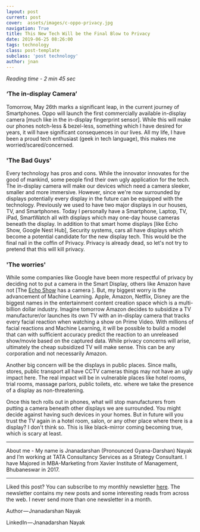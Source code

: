 ```yaml
---
layout: post
current: post
cover:  assets/images/c-oppo-privacy.jpg
navigation: True
title: This New Tech Will be the Final Blow to Privacy
date: 2019-06-25 08:26:00
tags: technology
class: post-template
subclass: 'post technology'
author: jnan
---
```

*Reading time - 2 min 45 sec*

### ‘The in-display Camera’
Tomorrow, May 26th marks a significant leap, in the current journey of Smartphones. Oppo will launch the first commercially available in-display camera [much like in the in-display fingerprint sensor]. While this will make our phones notch-less & bezel-less, something which I have desired for years, it will have significant consequences in our lives. All my life, I have been a proud tech enthusiast (geek in tech language), this makes me worried/scared/concerned.

### 'The Bad Guys'
Every technology has pros and cons. While the innovator innovates for the good of mankind, some people find their own ugly application for the tech. The in-display camera will make our devices which need a camera sleeker, smaller and more immersive.  However, since we're now surrounded by displays potentially every display in the future can be equipped with the technology. Previously we used to have two major displays in our houses, TV, and Smartphones. Today I personally have a Smartphone, Laptop, TV, iPad, SmartWatch all with displays which may one-day house cameras beneath the display. In addition to that smart home displays [like Echo Show, Google Nest Hub], Security systems, cars all have displays which become a potential candidate for the new display tech. This would be the final nail in the coffin of Privacy. Privacy is already dead, so let's not try to pretend that this will kill privacy.  

### 'The worries'
While some companies like Google have been more respectful of privacy by deciding not to put a camera in the Smart Display, others like Amazon have not [The [Echo Show](https://www.amazon.com/All-new-Echo-Show-2nd-Gen/dp/B077SXWSRP) has a camera ]. But, my biggest worry is the advancement of Machine Learning. Apple, Amazon, Netflix, Disney are the biggest names in the entertainment content creation space which is a multi-billion dollar industry. Imagine tomorrow Amazon decides to subsidize a TV manufacturer/or launches its own TV with an in-display camera that tracks every facial reaction when watching a show on Prime Video. With millions of facial reactions and  Machine Learning, it will be possible to build a model that can with sufficient accuracy predict the reaction to an unreleased show/movie based on the captured data. While privacy concerns will arise, ultimately the cheap subsidized TV will make sense. This can be any corporation and not necessarily Amazon.

Another big concern will be the displays in public places. Since malls, stores, public transport all have CCTV cameras things may not have an ugly impact here. The real impact will be in vulnerable places like hotel rooms, trial rooms, massage parlors, public toilets, etc. where we take the presence of a display as non-threatening.

Once this tech rolls out in phones, what will stop manufacturers from putting a camera beneath other displays we are surrounded.  You might decide against having such devices in your homes. But in future will you trust the TV again in a hotel room, salon, or any other place where there is a display? I don't think so. This is like black-mirror coming becoming true, which is scary at least.

***
About me - My name is Jnanadarshan (Pronounced Gyana-Darshan) Nayak and I’m working at TATA Consultancy Services as a Strategy Consultant. I have Majored in MBA-Marketing from Xavier Institute of Management, Bhubaneswar in 2017.

***
Liked this post? You can subscribe to my monthly newsletter [here](http://go.jdnayak.com/2hDwHVw). The newsletter contains my new posts and some interesting reads from across the web. I never send more than one newsletter in a month.

Author — Jnanadarshan Nayak

LinkedIn — Jnanadarshan Nayak

<script type="text/javascript" src="//downloads.mailchimp.com/js/signup-forms/popup/embed.js" data-dojo-config="usePlainJson: true, isDebug: false"></script><script type="text/javascript">require(["mojo/signup-forms/Loader"], function(L) { L.start({"baseUrl":"mc.us14.list-manage.com","uuid":"8991ef78ed397f79182ba03b3","lid":"09d8d0a5de"}) })</script>
